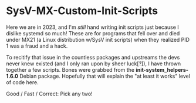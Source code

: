 # SysV-MX-Custom-Init-Scripts
Here we are in 2023, and I'm *still* hand writing init scripts just because I dislike systemd so much!  These are for programs that fell over and died under MX21 (a Linux distribution w/SysV init scripts) when they realized PID 1 was a fraud and a hack.

To recitify that issue in the countless packages and upstreams the devs never knew existed (and I only ran upon by sheer luck[?]), I have thrown together a few scripts.  Bones were grabbed from the __init-system_helpers-1.6.0__ Debian package.  Hopefully that will explain the "at least it works" level of code here.

Good / Fast / Correct:  Pick any two!
